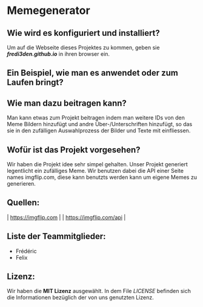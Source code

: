 # Memegenerator

## Wie wird es konfiguriert und installiert?

Um auf die Webseite dieses Projektes zu kommen, geben sie ***fredi3den.github.io*** in ihren browser ein.

## Ein Beispiel, wie man es anwendet oder zum Laufen bringt?

## Wie man dazu beitragen kann?

Man kann etwas zum Projekt beitragen indem man weitere IDs von den Meme Bildern hinzufügt und andre Über-/Unterschriften hinzufügt, so das sie in den zufälligen Auswahlprozess der Bilder und Texte mit einfliessen.

## Wofür ist das Projekt vorgesehen?

Wir haben die Projekt idee sehr simpel gehalten.
Unser Projekt generiert legentlicht ein zufälliges Meme.
Wir benutzen dabei die API einer Seite names imgflip.com, diese kann benutzts werden kann um eigene Memes zu generieren.

## Quellen:

| https://imgflip.com |
| https://imgflip.com/api |

## Liste der Teammitglieder:
 * Frédéric
 * Felix

## Lizenz:

Wir haben die **MIT Lizenz** ausgewählt.
In dem File _LICENSE_ befinden sich die Informationen bezüglich der von uns genutzten Lizenz.

